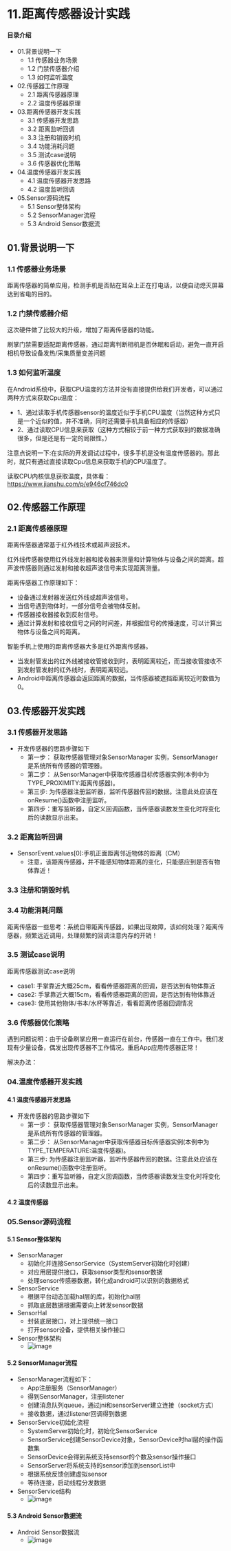 # 11.距离传感器设计实践
#### 目录介绍
- 01.背景说明一下
  - 1.1 传感器业务场景
  - 1.2 门禁传感器介绍
  - 1.3 如何监听温度
- 02.传感器工作原理
  - 2.1 距离传感器原理
  - 2.2 温度传感器原理
- 03.距离传感器开发实践
  - 3.1 传感器开发思路
  - 3.2 距离监听回调
  - 3.3 注册和销毁时机
  - 3.4 功能消耗问题
  - 3.5 测试case说明
  - 3.6 传感器优化策略
- 04.温度传感器开发实践
  - 4.1 温度传感器开发思路
  - 4.2 温度监听回调
- 05.Sensor源码流程
  - 5.1 Sensor整体架构
  - 5.2 SensorManager流程
  - 5.3 Android Sensor数据流


## 01.背景说明一下
### 1.1 传感器业务场景

距离传感器的简单应用，检测手机是否贴在耳朵上正在打电话，以便自动熄灭屏幕达到省电的目的。

### 1.2 门禁传感器介绍

这次硬件做了比较大的升级，增加了距离传感器的功能。

刷掌门禁需要适配距离传感器，通过距离判断相机是否休眠和启动，避免一直开启相机导致设备发热/采集质量变差问题

### 1.3 如何监听温度

在Android系统中，获取CPU温度的方法并没有直接提供给我们开发者，可以通过两种方式来获取Cpu温度：

- 1、通过读取手机传感器sensor的温度近似于手机CPU温度（当然这种方式只是一个近似的值，并不准确，同时还需要手机具备相应的传感器）
- 2、通过读取CPU信息来获取（这种方式相较于前一种方式获取到的数据准确很多，但是还是有一定的局限性。）

注意点说明一下:在实际的开发调试过程中，很多手机是没有温度传感器的。那此时，就只有通过直接读取Cpu信息来获取手机的CPU温度了。

读取CPU内核信息获取温度，具体看：https://www.jianshu.com/p/e946cf746dc0

## 02.传感器工作原理
### 2.1 距离传感器原理

距离传感器通常基于红外线技术或超声波技术。

红外线传感器使用红外线发射器和接收器来测量和计算物体与设备之间的距离。超声波传感器则通过发射和接收超声波信号来实现距离测量。

距离传感器工作原理如下：

- 设备通过发射器发送红外线或超声波信号。
- 当信号遇到物体时，一部分信号会被物体反射。
- 传感器接收器接收到反射信号。
- 通过计算发射和接收信号之间的时间差，并根据信号的传播速度，可以计算出物体与设备之间的距离。

智能手机上使用的距离传感器大多是红外距离传感器。

- 当发射管发出的红外线被接收管接收到时，表明距离较近，而当接收管接收不到发射管发射的红外线时，表明距离较远。
- Android中距离传感器会返回距离的数据，当传感器被遮挡距离较近时数值为0。

## 03.传感器开发实践
### 3.1 传感器开发思路
- 开发传感器的思路步骤如下
    - 第一步： 获取传感器管理对象SensorManager 实例，SensorManager 是系统所有传感器的管理器。
    - 第二步： 从SensorManager中获取传感器目标传感器实例(本例中为 TYPE_PROXIMITY:距离传感器)。
    - 第三步: 为传感器注册监听器，监听传感器传回的数据。注意此处应该在onResume()函数中注册监听。
    - 第四步：重写监听器，自定义回调函数，当传感器读数发生变化时将变化后的读数显示出来。




### 3.2 距离监听回调
- SensorEvent.values[0]:手机正面距离邻近物体的距离（CM）
    - 注意，该距离传感器，并不能感知物体距离的变化，只能感应到是否有物体靠近！


### 3.3 注册和销毁时机


### 3.4 功能消耗问题

距离传感器一些思考：系统自带距离传感器，如果出现故障，该如何处理？距离传感器，频繁远近调用，处理频繁的回调注意内存的开销！


### 3.5 测试case说明

距离传感器测试case说明

- case1: 手掌靠近大概25cm，看看传感器距离的回调，是否达到有物体靠近
- case2: 手掌靠近大概15cm，看看传感器距离的回调，是否达到有物体靠近 
- case3: 使用其他物体/书本/水杯等靠近，看看距离传感器回调情况

### 3.6 传感器优化策略

遇到问题说明：由于设备刷掌应用一直运行在前台，传感器一直在工作中。我们发现有少量设备，偶发出现传感器不工作情况。重启App应用传感器正常！

解决办法：

### 04.温度传感器开发实践
#### 4.1 温度传感器开发思路
- 开发传感器的思路步骤如下
  - 第一步： 获取传感器管理对象SensorManager 实例，SensorManager 是系统所有传感器的管理器。
  - 第二步： 从SensorManager中获取传感器目标传感器实例(本例中为 TYPE_TEMPERATURE:温度传感器)。
  - 第三步: 为传感器注册监听器，监听传感器传回的数据。注意此处应该在onResume()函数中注册监听。
  - 第四步：重写监听器，自定义回调函数，当传感器读数发生变化时将变化后的读数显示出来。



#### 4.2 温度传感器


### 05.Sensor源码流程
#### 5.1 Sensor整体架构
- SensorManager 
    - 初始化并连接SensorService（SystemServer初始化时创建） 
    - 对应用层提供接口，获取sensor类型和sensor数据 
    - 处理sensor传感器数据，转化成android可以识别的数据格式
- SensorService
    - 根据平台动态加载hal层的库，初始化hal层 
    - 抓取底层数据根据需要向上转发sensor数据
- SensorHal 
    - 封装底层接口，对上提供统一接口 
    - 打开sensor设备，提供相关操作接口
- Sensor整体架构
    - ![image](https://img-blog.csdnimg.cn/direct/25938e6a5c5f497cb3daf0177fe9aa5d.png)




#### 5.2 SensorManager流程
- SensorManager流程如下：
    - App注册服务（SensorManager） 
    - 得到SensorManager，注册listener 
    - 创建消息队列queue，通过jni和sensorServer建立连接（socket方式） 
    - 接收数据，通过listener回调得到数据
- SensorService初始化流程
    - SystemServer初始化时，初始化SensorService 
    - SensorService创建SensorDevice对象，SensorDevice时hal层的操作函数集 
    - SensorDevice会得到系统支持sensor的个数及sensor操作接口 
    - SensorServer将系统支持的sensor添加到sensorList中 
    - 根据系统反馈创建虚拟sensor 
    - 等待连接，启动线程分发数据
- SensorService结构
    - ![image](https://img-blog.csdnimg.cn/direct/ea0b6674fdb94020a8ff7209f3fcf74f.png)



#### 5.3 Android Sensor数据流
- Android Sensor数据流
    - ![image](https://img-blog.csdnimg.cn/direct/4b6cf322b3e1432db9935601fc2c722d.png)









